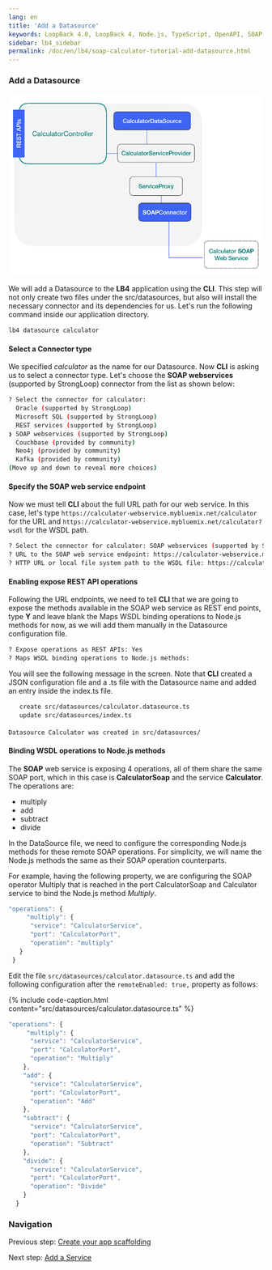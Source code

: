 ```yaml
---
lang: en
title: 'Add a Datasource'
keywords: LoopBack 4.0, LoopBack 4, Node.js, TypeScript, OpenAPI, SOAP
sidebar: lb4_sidebar
permalink: /doc/en/lb4/soap-calculator-tutorial-add-datasource.html
---
```


### Add a Datasource

![soap-calculator-add-data-source](../../imgs/loopback-example-soap-calculator_figure2.png)

We will add a Datasource to the **LB4** application using the **CLI**. This step
will not only create two files under the src/datasources, but also will install
the necessary connector and its dependencies for us. Let's run the following
command inside our application directory.

```sh
lb4 datasource calculator
```

#### Select a Connector type

We specified _calculator_ as the name for our Datasource. Now **CLI** is asking
us to select a connector type. Let's choose the **SOAP webservices** (supported
by StrongLoop) connector from the list as shown below:

```sh
? Select the connector for calculator:
  Oracle (supported by StrongLoop)
  Microsoft SQL (supported by StrongLoop)
  REST services (supported by StrongLoop)
❯ SOAP webservices (supported by StrongLoop)
  Couchbase (provided by community)
  Neo4j (provided by community)
  Kafka (provided by community)
(Move up and down to reveal more choices)
```

#### Specify the SOAP web service endpoint

Now we must tell **CLI** about the full URL path for our web service. In this
case, let's type `https://calculator-webservice.mybluemix.net/calculator` for
the URL and `https://calculator-webservice.mybluemix.net/calculator?wsdl` for
the WSDL path.

```sh
? Select the connector for calculator: SOAP webservices (supported by StrongLoop)
? URL to the SOAP web service endpoint: https://calculator-webservice.mybluemix.net/calculator
? HTTP URL or local file system path to the WSDL file: https://calculator-webservice.mybluemix.net/calculator?wsdl
```

#### Enabling expose REST API operations

Following the URL endpoints, we need to tell **CLI** that we are going to expose
the methods available in the SOAP web service as REST end points, type **Y** and
leave blank the Maps WSDL binding operations to Node.js methods for now, as we
will add them manually in the Datasource configuration file.

```sh
? Expose operations as REST APIs: Yes
? Maps WSDL binding operations to Node.js methods:
```

You will see the following message in the screen. Note that **CLI** created a
JSON configuration file and a .ts file with the Datasource name and added an
entry inside the index.ts file.

```sh
   create src/datasources/calculator.datasource.ts
   update src/datasources/index.ts

Datasource Calculator was created in src/datasources/
```

#### Binding WSDL operations to Node.js methods

The **SOAP** web service is exposing 4 operations, all of them share the same
SOAP port, which in this case is **CalculatorSoap** and the service
**Calculator**. The operations are:

- multiply
- add
- subtract
- divide

In the DataSource file, we need to configure the corresponding Node.js methods
for these remote SOAP operations. For simplicity, we will name the Node.js
methods the same as their SOAP operation counterparts.

For example, having the following property, we are configuring the SOAP operator
Multiply that is reached in the port CalculatorSoap and Calculator service to
bind the Node.js method _Multiply_.

```ts
"operations": {
     "multiply": {
      "service": "CalculatorService",
      "port": "CalculatorPort",
      "operation": "multiply"
   }
 }
```

Edit the file `src/datasources/calculator.datasource.ts` and add the following
configuration after the `remoteEnabled: true,` property as follows:

{% include code-caption.html content="src/datasources/calculator.datasource.ts" %}

```ts
"operations": {
     "multiply": {
      "service": "CalculatorService",
      "port": "CalculatorPort",
      "operation": "Multiply"
    },
    "add": {
      "service": "CalculatorService",
      "port": "CalculatorPort",
      "operation": "Add"
    },
    "subtract": {
      "service": "CalculatorService",
      "port": "CalculatorPort",
      "operation": "Subtract"
    },
    "divide": {
      "service": "CalculatorService",
      "port": "CalculatorPort",
      "operation": "Divide"
    }
  }
```

### Navigation

Previous step:
[Create your app scaffolding](soap-calculator-tutorial-scaffolding.md)

Next step: [Add a Service](soap-calculator-tutorial-add-service.md)
